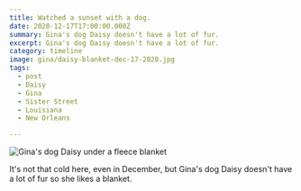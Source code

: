 ```yaml
---
title: Watched a sunset with a dog.
date: 2020-12-17T17:00:00.000Z
summary: Gina's dog Daisy doesn't have a lot of fur.
excerpt: Gina's dog Daisy doesn't have a lot of fur.
category: timeline
image: gina/daisy-blanket-dec-17-2020.jpg
tags:
  - post 
  - Daisy
  - Gina
  - Sister Street
  - Louisiana
  - New Orleans

---
```


![Gina's dog Daisy under a fleece blanket](/static/img/gina/daisy-blanket-dec-17-2020.jpg "Gina's dog Daisy under a fleece blanket")

It's not that cold here, even in December, but Gina's dog Daisy doesn't have a lot of fur so she likes a blanket.